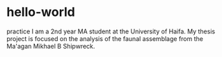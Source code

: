 # hello-world
practice
I am a 2nd year MA student at the University of Haifa. My thesis project is focused on the analysis of the faunal assemblage from the Ma'agan Mikhael B Shipwreck. 
